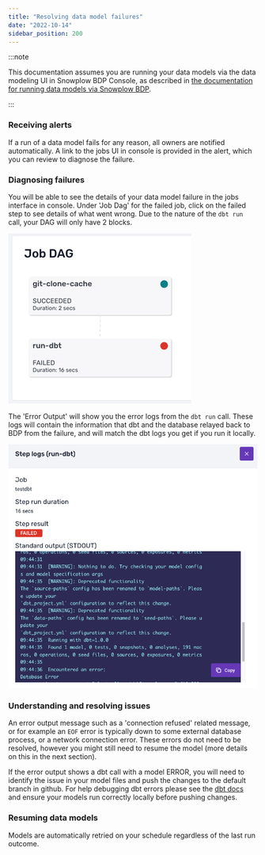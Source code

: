 ```yaml
---
title: "Resolving data model failures"
date: "2022-10-14"
sidebar_position: 200
---
```


:::note

This documentation assumes you are running your data models via the data modeling UI in Snowplow BDP Console, as described in [the documentation for running data models via Snowplow BDP](/docs/modeling-your-data/running-data-models-via-snowplow-bdp/dbt/using-dbt/index.md#2-the-data-modeling-configuration).

:::

### Receiving alerts

If a run of a data model fails for any reason, all owners are notified automatically. A link to the jobs UI in console is provided in the alert, which you can review to diagnose the failure.

### Diagnosing failures

You will be able to see the details of your data model failure in the jobs interface in console. Under 'Job Dag' for the failed job, click on the failed step to see details of what went wrong. Due to the nature of the `dbt run` call, your DAG will only have 2 blocks.

![](images/dbt-dag.png)

The 'Error Output' will show you the error logs from the `dbt run` call. These logs will contain the information that dbt and the database relayed back to BDP from the failure, and will match the dbt logs you get if you run it locally.

![](images/dbt-step-error-output.png)

### Understanding and resolving issues

An error output message such as a 'connection refused' related message, or for example an `EOF` error is typically down to some external database process, or a network connection error. These errors do not need to be resolved, however you might still need to resume the model (more details on this in the next section).

If the error output shows a dbt call with a model ERROR, you will need to identify the issue in your model files and push the changes to the default branch in github. For help debugging dbt errors please see the [dbt docs](https://docs.getdbt.com/guides/legacy/debugging-errors) and ensure your models run correctly locally before pushing changes.

### Resuming data models

Models are automatically retried on your schedule regardless of the last run outcome. 